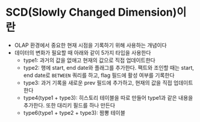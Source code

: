 # SCD(Slowly Changed Dimension)이란

- OLAP 환경에서 중요한 현재 시점을 기록하기 위해 사용하는 개념이다
- 데이터의 변화가 필요할 때 아래와 같이 5가지 타입을 사용한다
    - type1: 과거의 값을 없애고 현재의 값으로 직접 업데이트한다
    - type2: 행에 start, end date와 플래그를 추가한다. 팩트와 조인할 때는 start, end date로 `BETWEEN` 쿼리를 하고, flag 필드에 활성 여부를 기록한다
    - type3: 과거 기록을 새로운 prev 필드에 추가하고, 현재의 값을 직접 업데이트한다
    - type4(type1 + type3): 히스토리 테이블을 따로 만들어 type1과 같은 내용을 추가한다. 또한 대리키 필드를 하나 만든다
    - type6(type1 + type2 + type3): 짬뽕 테이블
